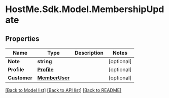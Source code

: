 # HostMe.Sdk.Model.MembershipUpdate
## Properties

Name | Type | Description | Notes
------------ | ------------- | ------------- | -------------
**Note** | **string** |  | [optional] 
**Profile** | [**Profile**](Profile.md) |  | [optional] 
**Customer** | [**MemberUser**](MemberUser.md) |  | [optional] 

[[Back to Model list]](../README.md#documentation-for-models) [[Back to API list]](../README.md#documentation-for-api-endpoints) [[Back to README]](../README.md)

